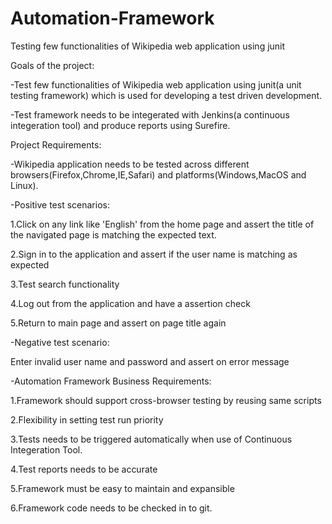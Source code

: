 # Automation-Framework
Testing few functionalities of Wikipedia web application using junit

Goals of the project:

-Test few functionalities of Wikipedia web application using junit(a unit testing framework) which is used 
for developing a test driven development.

-Test framework needs to be integerated with Jenkins(a continuous integeration tool) and produce reports using Surefire.


Project Requirements:

-Wikipedia application needs to be tested across different browsers(Firefox,Chrome,IE,Safari) and platforms(Windows,MacOS and Linux).

-Positive test scenarios:

   1.Click on any link like 'English' from the home page and assert the title of the navigated page is matching the expected text.
   
   2.Sign in to the application and assert if the user name is matching as expected
   
   3.Test search functionality 
   
   4.Log out from the application and have a assertion check
   
   5.Return to main page and assert on page title again

-Negative test scenario:

   Enter invalid user name and password and assert on error message
   

-Automation Framework Business Requirements:

   1.Framework should support cross-browser testing by reusing same scripts
   
   2.Flexibility in setting test run priority
   
   3.Tests needs to be triggered automatically when use of Continuous Integeration Tool.
   
   4.Test reports needs to be accurate
   
   5.Framework must be easy to maintain and expansible
   
   6.Framework code needs to be checked in to git.
